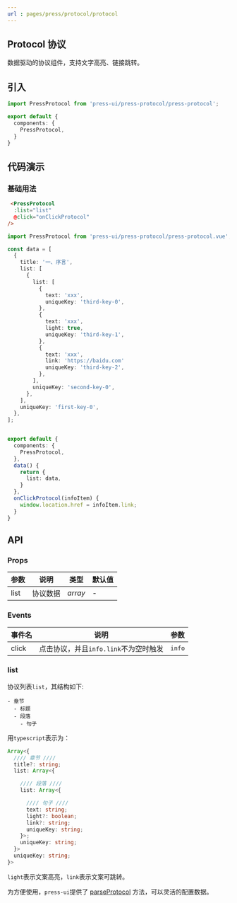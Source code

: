 ```yaml
---
url : pages/press/protocol/protocol
---
```


## Protocol 协议


数据驱动的协议组件，支持文字高亮、链接跳转。

## 引入

```ts
import PressProtocol from 'press-ui/press-protocol/press-protocol';

export default {
  components: {
    PressProtocol,
  }
}
```

## 代码演示

### 基础用法


```html
 <PressProtocol
  :list="list"
  @click="onClickProtocol"
/>
```

```ts
import PressProtocol from 'press-ui/press-protocol/press-protocol.vue';

const data = [
  {
    title: '一、序言',
    list: [
      {
        list: [
          {
            text: 'xxx',
            uniqueKey: 'third-key-0',
          },
          {
            text: 'xxx',
            light: true,
            uniqueKey: 'third-key-1',
          },
          {
            text: 'xxx',
            link: 'https://baidu.com'
            uniqueKey: 'third-key-2',
          },
        ],
        uniqueKey: 'second-key-0',
      },
    ],
    uniqueKey: 'first-key-0',
  },
];


export default {
  components: {
    PressProtocol,
  },
  data() {
    return {
      list: data,
    }
  },
  onClickProtocol(infoItem) {
    window.location.href = infoItem.link;
  }
}
```


## API

### Props

| 参数 | 说明     | 类型    | 默认值 |
| ---- | -------- | ------- | ------ |
| list | 协议数据 | _array_ | -      |


### Events

| 事件名 | 说明                                  | 参数   |
| ------ | ------------------------------------- | ------ |
| click  | 点击协议，并且`info.link`不为空时触发 | `info` |



### list


协议列表`list`，其结构如下:


```
- 章节
  - 标题
  - 段落
    - 句子
```

用`typescript`表示为：

```ts
Array<{
  //// 章节 //// 
  title?: string; 
  list: Array<{

    //// 段落 //// 
    list: Array<{

      //// 句子 //// 
      text: string;
      light?: boolean;
      link?: string;
      uniqueKey: string;
    }>;
    uniqueKey: string;
  }>
  uniqueKey: string;
}>
```

`light`表示文案高亮，`link`表示文案可跳转。

为方便使用，`press-ui`提供了 [parseProtocol](../logic/protocol) 方法，可以灵活的配置数据。
